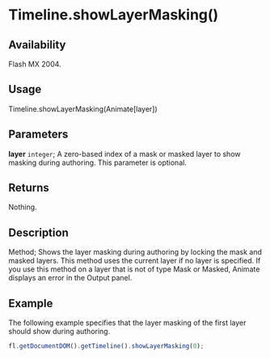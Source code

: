 # Timeline.showLayerMasking()

## Availability

Flash MX 2004.

## Usage

Timeline.showLayerMasking(Animate[layer])

## Parameters

**layer** `integer`; A zero-based index of a mask or masked layer to show masking during authoring. This parameter is optional.

## Returns

Nothing.

## Description

Method; Shows the layer masking during authoring by locking the mask and masked layers. This method uses the current layer if no layer is specified. If you use this method on a layer that is not of type Mask or Masked, Animate displays an error in the Output panel.

## Example

The following example specifies that the layer masking of the first layer should show during authoring.

```javascript
fl.getDocumentDOM().getTimeline().showLayerMasking(0);
```
